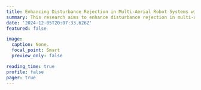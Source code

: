 ```yaml
---
title: Enhancing Disturbance Rejection in Multi-Aerial Robot Systems with Cable-Suspended Loads
summary: This research aims to enhance disturbance rejection in multi-aerial systems with cable-suspended loads. The use of a cable force allocation matrix has proven beneficial for human-payload interaction and for maintaining safe robot separation, without compromising payload trajectory tracking. However, there is a lack of studies on the differential cable force allocation matrix, which could further maximize dynamic manipulability and increase disturbance rejection.
date: '2024-12-05T20:07:33.626Z'
featured: false

image:
  caption: None.
  focal_point: Smart
  preview_only: false

reading_time: true
profile: false
pager: true
---
```

